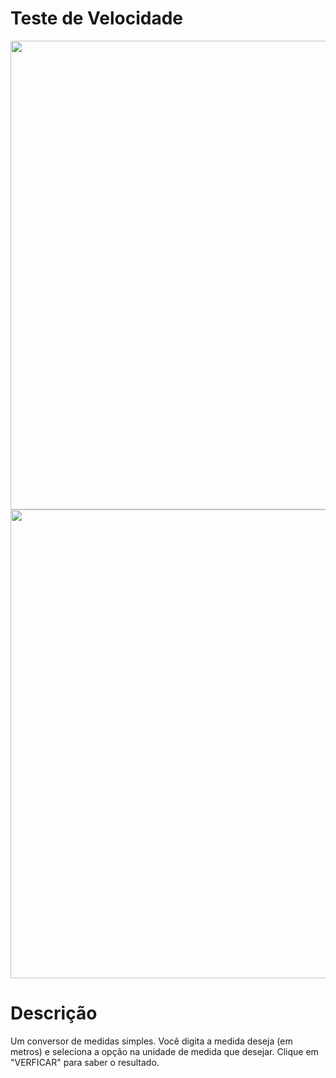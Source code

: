 # Teste de Velocidade

<img src="https://user-images.githubusercontent.com/108820269/224183193-4fad6707-eaae-4796-8ace-643425d4e510.png" width="750px">

<img src="https://user-images.githubusercontent.com/108820269/224183203-a4ea2cfa-83d8-4f8c-aed9-002289daee9b.png" width="750px">

# Descrição

Um conversor de medidas simples. Você digita a medida deseja (em metros) e seleciona a opção na unidade de medida que desejar.
Clique em "VERFICAR" para saber o resultado.
